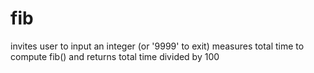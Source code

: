 # fib
invites user to input an integer (or '9999' to exit)
measures total time to compute fib(<integer>) and
returns total time divided by 100

